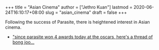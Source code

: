 +++
title = "Asian Cinema"
author = ["Jethro Kuan"]
lastmod = 2020-06-24T16:10:17+08:00
slug = "asian_cinema"
draft = false
+++

Following the success of Parasite, there is heightened interest in
Asian cinema.

- ["since parasite won 4 awards today at the oscars, here's a thread of bong joo...](https://twitter.com/MillennialOfMNL/status/1226731333591846916?s=20)
